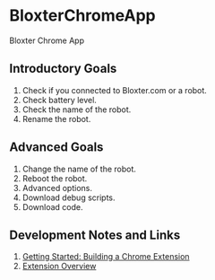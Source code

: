 # BloxterChromeApp
Bloxter Chrome App

## Introductory Goals
1.  Check if you connected to Bloxter.com or a robot.
2.  Check battery level.
3.  Check the name of the robot.
4.  Rename the robot.

## Advanced Goals
1.  Change the name of the robot.
2.  Reboot the robot.
3.  Advanced options.
4.  Download debug scripts.
5.  Download code.

## Development Notes and Links

1. [Getting Started: Building a Chrome Extension](https://developers.chrome.com/extensions/getstarted)
2. [Extension Overview](https://developers.chrome.com/extensions/overview)
